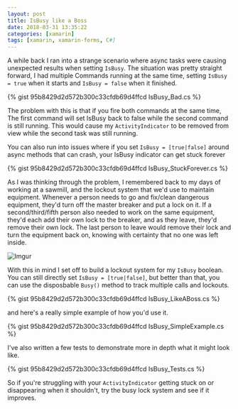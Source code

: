 ```yaml
---
layout: post
title: IsBusy like a Boss
date: 2018-03-31 13:35:22
categories: [xamarin]
tags: [xamarin, xamarin-forms, C#]
---
```


A while back I ran into a strange scenario where async tasks were causing unexpected results when setting `IsBusy`. The situation was pretty straight forward, I had multiple Commands running at the same time, setting `IsBusy = true` when it starts and `IsBusy = false` when it finished.

{% gist 95b8429d2d572b300c33cfdb69d4ffcd IsBusy_Bad.cs %}

The problem with this is that if you fire both commands at the same time, The first command will set IsBusy back to false while the second command is still running. This would cause my `ActivityIndicator` to be removed from view while the second task was still running.

You can also run into issues where if you set `IsBusy = [true|false]` around async methods that can crash, your IsBusy indicator can get stuck forever

{% gist 95b8429d2d572b300c33cfdb69d4ffcd IsBusy_StuckForever.cs %}

As I was thinking through the problem, I remembered back to my days of working at a sawmill, and the lockout system that we'd use to maintain equipment. Whenever a person needs to go and fix/clean dangerous equipment, they'd turn off the master breaker and put a lock on it. If a second/third/fifth person also needed to work on the same equipment, they'd each add their own lock to the breaker, and as they leave, they'd remove their own lock. The last person to leave would remove their lock and turn the equipment back on, knowing with certainty that no one was left inside.

![Imgur](https://i.imgur.com/IFUT1Vs.jpg)

With this in mind I set off to build a lockout system for my `IsBusy` boolean. You can still directly set `IsBusy = [true|false]`, but better than that, you can use the disposbable `Busy()` method to track multiple calls and lockouts.

{% gist 95b8429d2d572b300c33cfdb69d4ffcd IsBusy_LikeABoss.cs %}

and here's a really simple example of how you'd use it.

{% gist 95b8429d2d572b300c33cfdb69d4ffcd IsBusy_SimpleExample.cs %}

I've also written a few tests to demonstrate more in depth what it might look like.

{% gist 95b8429d2d572b300c33cfdb69d4ffcd IsBusy_Tests.cs %}

So if you're struggling with your `ActivityIndicator` getting stuck on or disappearing when it shouldn't, try the busy lock system and see if it improves.